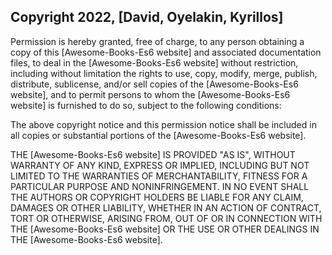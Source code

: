 ## Copyright 2022, [David, Oyelakin, Kyrillos]

Permission is hereby granted, free of charge, to any person obtaining a copy of this [Awesome-Books-Es6 website] and associated documentation files, to deal in the [Awesome-Books-Es6 website] without restriction, including without limitation the rights to use, copy, modify, merge, publish, distribute, sublicense, and/or sell copies of the [Awesome-Books-Es6 website], and to permit persons to whom the [Awesome-Books-Es6 website] is furnished to do so, subject to the following conditions:

The above copyright notice and this permission notice shall be included in all copies or substantial portions of the [Awesome-Books-Es6 website].

THE [Awesome-Books-Es6 website] IS PROVIDED "AS IS", WITHOUT WARRANTY OF ANY KIND, EXPRESS OR IMPLIED, INCLUDING BUT NOT LIMITED TO THE WARRANTIES OF MERCHANTABILITY, FITNESS FOR A PARTICULAR PURPOSE AND NONINFRINGEMENT. IN NO EVENT SHALL THE AUTHORS OR COPYRIGHT HOLDERS BE LIABLE FOR ANY CLAIM, DAMAGES OR OTHER LIABILITY, WHETHER IN AN ACTION OF CONTRACT, TORT OR OTHERWISE, ARISING FROM, OUT OF OR IN CONNECTION WITH THE [Awesome-Books-Es6 website] OR THE USE OR OTHER DEALINGS IN THE [Awesome-Books-Es6 website].
